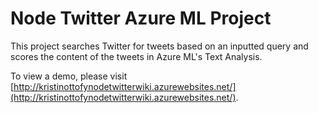 # Node Twitter Azure ML Project

This project searches Twitter for tweets based on an inputted query and scores the content of the tweets in Azure ML's Text Analysis.

To view a demo, please visit [http://kristinottofynodetwitterwiki.azurewebsites.net/](http://kristinottofynodetwitterwiki.azurewebsites.net/).


